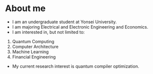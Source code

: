 # About me

- I am an undergraduate student at Yonsei University.
- I am majoring Electrical and Electronic Engineering and Economics.
- I am interested in, but not limited to:
 1. Quantum Computing
 2. Computer Architecture
 3. Machine Learning
 4. Financial Engineering
- My current research interest is quantum compiler optimization.
